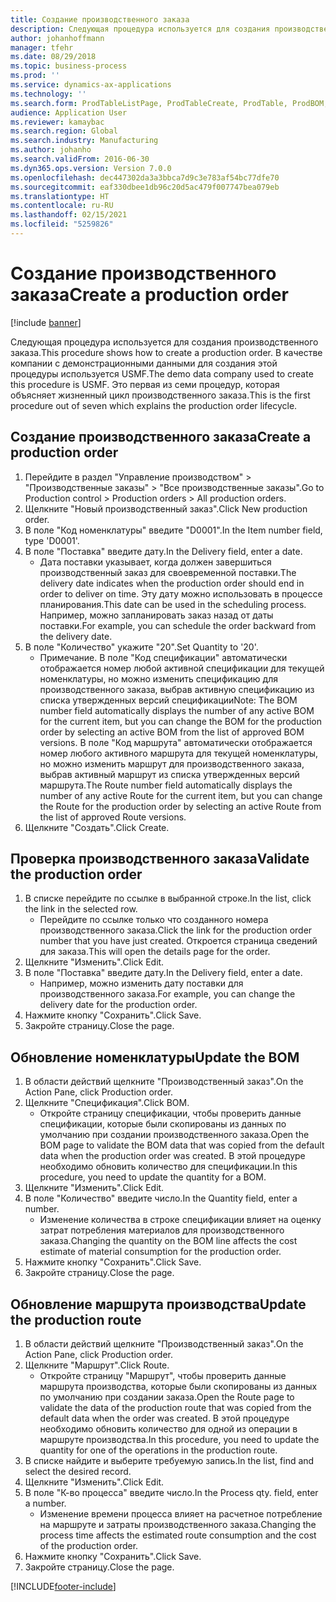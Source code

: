 ```yaml
---
title: Создание производственного заказа
description: Следующая процедура используется для создания производственного заказа.
author: johanhoffmann
manager: tfehr
ms.date: 08/29/2018
ms.topic: business-process
ms.prod: ''
ms.service: dynamics-ax-applications
ms.technology: ''
ms.search.form: ProdTableListPage, ProdTableCreate, ProdTable, ProdBOM, ProdRoute, ProdJournalCreate
audience: Application User
ms.reviewer: kamaybac
ms.search.region: Global
ms.search.industry: Manufacturing
ms.author: johanho
ms.search.validFrom: 2016-06-30
ms.dyn365.ops.version: Version 7.0.0
ms.openlocfilehash: dec447302da3a3bbca7d9c3e783af54bc77dfe70
ms.sourcegitcommit: eaf330dbee1db96c20d5ac479f007747bea079eb
ms.translationtype: HT
ms.contentlocale: ru-RU
ms.lasthandoff: 02/15/2021
ms.locfileid: "5259826"
---
```

# <a name="create-a-production-order"></a><span data-ttu-id="98bd1-103">Создание производственного заказа</span><span class="sxs-lookup"><span data-stu-id="98bd1-103">Create a production order</span></span>

[!include [banner](../../includes/banner.md)]

<span data-ttu-id="98bd1-104">Следующая процедура используется для создания производственного заказа.</span><span class="sxs-lookup"><span data-stu-id="98bd1-104">This procedure shows how to create a production order.</span></span> <span data-ttu-id="98bd1-105">В качестве компании с демонстрационными данными для создания этой процедуры используется USMF.</span><span class="sxs-lookup"><span data-stu-id="98bd1-105">The demo data company used to create this procedure is USMF.</span></span> <span data-ttu-id="98bd1-106">Это первая из семи процедур, которая объясняет жизненный цикл производственного заказа.</span><span class="sxs-lookup"><span data-stu-id="98bd1-106">This is the first procedure out of seven which explains the production order lifecycle.</span></span>


## <a name="create-a-production-order"></a><span data-ttu-id="98bd1-107">Создание производственного заказа</span><span class="sxs-lookup"><span data-stu-id="98bd1-107">Create a production order</span></span>
1. <span data-ttu-id="98bd1-108">Перейдите в раздел "Управление производством" > "Производственные заказы" > "Все производственные заказы".</span><span class="sxs-lookup"><span data-stu-id="98bd1-108">Go to Production control > Production orders > All production orders.</span></span>
2. <span data-ttu-id="98bd1-109">Щелкните "Новый производственный заказ".</span><span class="sxs-lookup"><span data-stu-id="98bd1-109">Click New production order.</span></span>
3. <span data-ttu-id="98bd1-110">В поле "Код номенклатуры" введите "D0001".</span><span class="sxs-lookup"><span data-stu-id="98bd1-110">In the Item number field, type 'D0001'.</span></span>
4. <span data-ttu-id="98bd1-111">В поле "Поставка" введите дату.</span><span class="sxs-lookup"><span data-stu-id="98bd1-111">In the Delivery field, enter a date.</span></span>
    * <span data-ttu-id="98bd1-112">Дата поставки указывает, когда должен завершиться производственный заказ для своевременной поставки.</span><span class="sxs-lookup"><span data-stu-id="98bd1-112">The delivery date indicates when the production order should end in order to deliver on time.</span></span> <span data-ttu-id="98bd1-113">Эту дату можно использовать в процессе планирования.</span><span class="sxs-lookup"><span data-stu-id="98bd1-113">This date can be used in the scheduling process.</span></span> <span data-ttu-id="98bd1-114">Например, можно запланировать заказ назад от даты поставки.</span><span class="sxs-lookup"><span data-stu-id="98bd1-114">For example, you can schedule the order backward from the delivery date.</span></span>  
5. <span data-ttu-id="98bd1-115">В поле "Количество" укажите "20".</span><span class="sxs-lookup"><span data-stu-id="98bd1-115">Set Quantity to '20'.</span></span>
    * <span data-ttu-id="98bd1-116">Примечание. В поле "Код спецификации" автоматически отображается номер любой активной спецификации для текущей номенклатуры, но можно изменить спецификацию для производственного заказа, выбрав активную спецификацию из списка утвержденных версий спецификации</span><span class="sxs-lookup"><span data-stu-id="98bd1-116">Note: The BOM number field automatically displays the number of any active BOM for the current item, but you can change the BOM for the production order by selecting an active BOM from the list of approved BOM versions.</span></span>    <span data-ttu-id="98bd1-117">В поле "Код маршрута" автоматически отображается номер любого активного маршрута для текущей номенклатуры, но можно изменить маршрут для производственного заказа, выбрав активный маршрут из списка утвержденных версий маршрута.</span><span class="sxs-lookup"><span data-stu-id="98bd1-117">The Route number field automatically displays the number of any active Route for the current item, but you can change the Route for the production order by selecting an active Route from the list of approved Route versions.</span></span>  
6. <span data-ttu-id="98bd1-118">Щелкните "Создать".</span><span class="sxs-lookup"><span data-stu-id="98bd1-118">Click Create.</span></span>

## <a name="validate-the-production-order"></a><span data-ttu-id="98bd1-119">Проверка производственного заказа</span><span class="sxs-lookup"><span data-stu-id="98bd1-119">Validate the production order</span></span>
1. <span data-ttu-id="98bd1-120">В списке перейдите по ссылке в выбранной строке.</span><span class="sxs-lookup"><span data-stu-id="98bd1-120">In the list, click the link in the selected row.</span></span>
    * <span data-ttu-id="98bd1-121">Перейдите по ссылке только что созданного номера производственного заказа.</span><span class="sxs-lookup"><span data-stu-id="98bd1-121">Click the link for the production order number that you have just created.</span></span> <span data-ttu-id="98bd1-122">Откроется страница сведений для заказа.</span><span class="sxs-lookup"><span data-stu-id="98bd1-122">This will open the details page for the order.</span></span>  
2. <span data-ttu-id="98bd1-123">Щелкните "Изменить".</span><span class="sxs-lookup"><span data-stu-id="98bd1-123">Click Edit.</span></span>
3. <span data-ttu-id="98bd1-124">В поле "Поставка" введите дату.</span><span class="sxs-lookup"><span data-stu-id="98bd1-124">In the Delivery field, enter a date.</span></span>
    * <span data-ttu-id="98bd1-125">Например, можно изменить дату поставки для производственного заказа.</span><span class="sxs-lookup"><span data-stu-id="98bd1-125">For example, you can change the delivery date for the production order.</span></span>  
4. <span data-ttu-id="98bd1-126">Нажмите кнопку "Сохранить".</span><span class="sxs-lookup"><span data-stu-id="98bd1-126">Click Save.</span></span>
5. <span data-ttu-id="98bd1-127">Закройте страницу.</span><span class="sxs-lookup"><span data-stu-id="98bd1-127">Close the page.</span></span>

## <a name="update-the-bom"></a><span data-ttu-id="98bd1-128">Обновление номенклатуры</span><span class="sxs-lookup"><span data-stu-id="98bd1-128">Update the BOM</span></span>
1. <span data-ttu-id="98bd1-129">В области действий щелкните "Производственный заказ".</span><span class="sxs-lookup"><span data-stu-id="98bd1-129">On the Action Pane, click Production order.</span></span>
2. <span data-ttu-id="98bd1-130">Щелкните "Спецификация".</span><span class="sxs-lookup"><span data-stu-id="98bd1-130">Click BOM.</span></span>
    * <span data-ttu-id="98bd1-131">Откройте страницу спецификации, чтобы проверить данные спецификации, которые были скопированы из данных по умолчанию при создании производственного заказа.</span><span class="sxs-lookup"><span data-stu-id="98bd1-131">Open the BOM page to validate the BOM data that was copied from the default data when the production order was created.</span></span> <span data-ttu-id="98bd1-132">В этой процедуре необходимо обновить количество для спецификации.</span><span class="sxs-lookup"><span data-stu-id="98bd1-132">In this procedure, you need to update the quantity for a BOM.</span></span>  
3. <span data-ttu-id="98bd1-133">Щелкните "Изменить".</span><span class="sxs-lookup"><span data-stu-id="98bd1-133">Click Edit.</span></span>
4. <span data-ttu-id="98bd1-134">В поле "Количество" введите число.</span><span class="sxs-lookup"><span data-stu-id="98bd1-134">In the Quantity field, enter a number.</span></span>
    * <span data-ttu-id="98bd1-135">Изменение количества в строке спецификации влияет на оценку затрат потребления материалов для производственного заказа.</span><span class="sxs-lookup"><span data-stu-id="98bd1-135">Changing the quantity on the BOM line affects the cost estimate of material consumption for the production order.</span></span>  
5. <span data-ttu-id="98bd1-136">Нажмите кнопку "Сохранить".</span><span class="sxs-lookup"><span data-stu-id="98bd1-136">Click Save.</span></span>
6. <span data-ttu-id="98bd1-137">Закройте страницу.</span><span class="sxs-lookup"><span data-stu-id="98bd1-137">Close the page.</span></span>

## <a name="update-the-production-route"></a><span data-ttu-id="98bd1-138">Обновление маршрута производства</span><span class="sxs-lookup"><span data-stu-id="98bd1-138">Update the production route</span></span>
1. <span data-ttu-id="98bd1-139">В области действий щелкните "Производственный заказ".</span><span class="sxs-lookup"><span data-stu-id="98bd1-139">On the Action Pane, click Production order.</span></span>
2. <span data-ttu-id="98bd1-140">Щелкните "Маршрут".</span><span class="sxs-lookup"><span data-stu-id="98bd1-140">Click Route.</span></span>
    * <span data-ttu-id="98bd1-141">Откройте страницу "Маршрут", чтобы проверить данные маршрута производства, которые были скопированы из данных по умолчанию при создании заказа.</span><span class="sxs-lookup"><span data-stu-id="98bd1-141">Open the Route page to validate the data of the production route that was copied from the default data when the order was created.</span></span> <span data-ttu-id="98bd1-142">В этой процедуре необходимо обновить количество для одной из операции в маршруте производства.</span><span class="sxs-lookup"><span data-stu-id="98bd1-142">In this procedure, you need to update the quantity for one of the operations in the production route.</span></span>  
3. <span data-ttu-id="98bd1-143">В списке найдите и выберите требуемую запись.</span><span class="sxs-lookup"><span data-stu-id="98bd1-143">In the list, find and select the desired record.</span></span>
4. <span data-ttu-id="98bd1-144">Щелкните "Изменить".</span><span class="sxs-lookup"><span data-stu-id="98bd1-144">Click Edit.</span></span>
5. <span data-ttu-id="98bd1-145">В поле "К-во процесса" введите число.</span><span class="sxs-lookup"><span data-stu-id="98bd1-145">In the Process qty. field, enter a number.</span></span>
    * <span data-ttu-id="98bd1-146">Изменение времени процесса влияет на расчетное потребление на маршруте и затраты производственного заказа.</span><span class="sxs-lookup"><span data-stu-id="98bd1-146">Changing the process time affects the estimated route consumption and the cost of the production order.</span></span>  
6. <span data-ttu-id="98bd1-147">Нажмите кнопку "Сохранить".</span><span class="sxs-lookup"><span data-stu-id="98bd1-147">Click Save.</span></span>
7. <span data-ttu-id="98bd1-148">Закройте страницу.</span><span class="sxs-lookup"><span data-stu-id="98bd1-148">Close the page.</span></span>



[!INCLUDE[footer-include](../../../includes/footer-banner.md)]